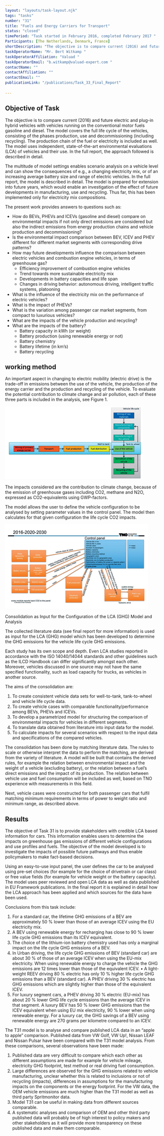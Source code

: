 ```yaml
---
layout: "layouts/task-layout.njk"
tags: "tasks"
number: "31"
title: "Fuels and Energy Carriers for Transport"
status: "closed"
timePeriod: "Task started in February 2016, completed February 2017 "
Participants: [The Netherlands, Denmark, France]
shortDescription: "The objective is to compare current (2016) and future electric and plug-in hybrid vehicles with vehicles running on the conventional motor fuels gasoline and diesel."
taskOperatorName: "Mr. Bert Witkamp "
taskOperatorAffiliation: "Valuad "
taskOperatorEmail: "b.witkamp@valuad-expert.com "
contactName: ""
contactAffiliation: ""
contactEmail: ""
publicationLink: "/publications/Task_33_Final_Report"

---
```


## Objective of Task
The objective is to compare current (2016) and future electric and plug-in hybrid vehicles with vehicles running on the conventional motor fuels gasoline and diesel. The model covers the full life cycle of the vehicles, consisting of the phases production, use and decommissioning (including recycling). The production chain of the fuel or electricity is included as well. The model uses independent, state-of-the-art environmental evaluations (LCA) of vehicles and their use. In the full report, the approach followed is described in detail.  

The multitude of model settings enables scenario analysis on a vehicle level and can show the consequences of e.g., a changing electricity mix, or of an increasing average battery size and range of electric vehicles. In the full report, the model is described in detail. The model is prepared for extension into future years, which would enable an investigation of the effect of future developments in manufacturing, use and recycling. Thus far, this has been implemented only for electricity mix compositions. 

The present work provides answers to questions such as: 
- How do BEVs, PHEVs and ICEVs (gasoline and diesel) compare on environmental impacts if not only direct emissions are considered but also the indirect emissions from energy production chains and vehicle production and decommissioning? 
- Is the environmental impact comparison between BEV, ICEV and PHEV different for different market segments with corresponding drive patterns? 
- How may future developments influence the comparison between electric vehicles and combustion engine vehicles, in terms of greenhouse gas? 
    - Efficiency improvement of combustion engine vehicles 
    - Trend towards more sustainable electricity mix  
    - Developments in battery capacities and life span 
    - Changes in driving behavior: autonomous driving, intelligent traffic systems, platooning 
- What is the influence of the electricity mix on the performance of electric vehicles? 
- What is the impact of PHEVs? 
- What is the variation among passenger car market segments, from compact to luxurious vehicles? 
- What are the impacts of the vehicle production and recycling? 
- What are the impacts of the battery? 
    - Battery capacity in kWh (or weight) 
    - Battery production (using renewable energy or not) 
    - Battery chemistry 
    - Battery lifetime (in km’s) 
    - Battery recycling 

## working method
An important aspect in changing to electric mobility (electric drive) is the trade-off in emissions between the use of the vehicle, the production of the energy carrier and the production and recycling of the vehicle. To evaluate the potential contribution to climate change and air pollution, each of these three parts is included in the analysis, see Figure 1.

![working method of task 31](/assets/images/task31_figure_one.png)

The impacts considered are the contribution to climate change, because of the emission of greenhouse gases including CO2, methane and N2O, expressed as CO2-equivalents using GWP-factors.

The model allows the user to define the vehicle configuration to be analysed by setting parameter values in the control panel. The model then calculates for that given configuration the life cycle CO2 impacts.  

![working method of task 31](/assets/images/task31_figure_two.png)

Consolidation as Input for the Configuration of the LCA (GHG) Model and Analysis 

The collected literature data (see final report for more information) is used as input for the LCA (GHG) model which has been developed to determine the GHG emissions for the vehicle life cycle GHG emissions.  

Each study has its own scope and depth. Even LCA studies reported in accordance with the ISO 14040/14044 standards and other guidelines such as the ILCD Handbook can differ significantly amongst each other. Moreover, vehicles discussed in one source may not have the same specified functionality, such as load capacity for trucks, as vehicles in another source.  

The aims of the consolidation are: 

1. To create consistent vehicle data sets for well-to-tank, tank-to-wheel and vehicle life cycle data. 
2. To create vehicle cases with comparable functionality/performance among BEVs, PHEVs and ICEVs. 
3. To develop a parametrized model for structuring the comparison of environmental impacts for vehicles in different segments. 
4. To translate data obtained from literature into input data for the model. 
5. To calculate impacts for several scenarios with respect to the input data and specifications of the compared vehicles. 

The consolidation has been done by matching literature data. The rules to scale or otherwise interpret the data to perform the matching, are derived from the variety of literature. A model will be built that contains the derived rules, for example the relation between environmental impact and the weight of a vehicle (excluding battery), or the relation between a fuel’s direct emissions and the impact of its production. The relation between vehicle use and fuel consumption will be included as well, based on TNO experience with measurements in this field.  

Next, vehicle cases were constructed for both passenger cars that fulfil matching minimum requirements in terms of power to weight ratio and minimum range, as described above. 

## Results
The objective of Task 31 is to provide stakeholders with credible LCA based information for cars. This information enables users to determine the impacts on greenhouse gas emissions of different vehicle configurations and use profiles and fuels. The objective of the model developed is to investigate the impacts of possible future pathways and thus enable policymakers to make fact-based decisions. 

Using an easy-to-use input panel, the user defines the car to be analysed using pre-set choices (for example for the choice of drivetrain or car class) or free value fields (for example for vehicle weight or the battery capacity). The model uses peer reviewed and open LCA data as well as data published in EU Framework publications. In the final report it is explained in detail how the LCA approach has been applied and which sources for the data have been used. 

Conclusions from this task include: 

1. For a standard car, the lifetime GHG emissions of a BEV are approximately 50 % lower than those of an average ICEV using the EU electricity mix. 
2. A BEV using renewable energy for recharging has close to 90 % lower life cycle GHG emissions than its ICEV equivalent. 
3. The choice of the lithium-ion battery chemistry used has only a marginal impact on the life cycle GHG emissions of a BEV. 
4. In Urban driving, the life cycle GHG emissions of BEV (standard car) are about 30 % of those of an average ICEV when using the EU-mix electricity. When using renewable energy to charge the vehicle the GHG emissions are 12 times lower than those of the equivalent ICEV. • A light-weight REEV driving 80 % electric has only 10 % higher life cycle GHG emissions than a BEV (standard car). A PHEV driving 30 % electric has GHG emissions which are slightly higher than those of the equivalent ICEV. 
5. For luxury segment cars, a PHEV driving 30 % electric (EU-mix) has about 20 % lower GHG life cycle emissions than the average ICEV in that segment. A luxury BEV has 50 % lower GHG emissions than the ICEV equivalent when using EU mix electricity, 90 % lower when using renewable energy. For a luxury car, the GHG savings of a BEV using renewable energy are 270 grams per kilometre compared to an ICEV. 

The T31 model is to analyse and compare published LCA data in an “apple to apple” comparison. Published data from VW Golf, VW Up!, Nissan LEAF and Nissan Pulsar have been compared with the T31 model analysis. From these comparisons, several observations have been made: 

1. Published data are very difficult to compare which each other as different assumptions are made for example for vehicle mileage, electricity GHG footprint, test method or real driving fuel consumption. 
2. Large differences are observed for the GHG emissions related to vehicle manufacturing, unclear whether this is related to inclusions or not of recycling (impacts), differences in assumptions for the manufacturing impacts on the components or the energy footprint. For the VW data, the OEM vehicle emissions are much higher than the T31 model as well as third party Spritmonitor data. 
3. Model T31 can be useful in making data from different sources comparable. 
4. A systematic analyses and comparison of OEM and other third party published data will probably be of high interest to policy makers and other stakeholders as it will provide more transparency on these published data and make them comparable. 